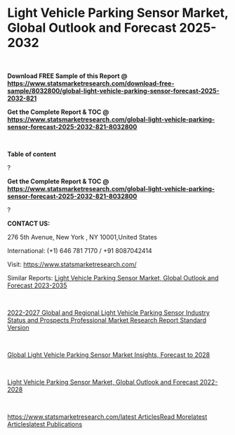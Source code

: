 <h1>Light Vehicle Parking Sensor Market, Global Outlook and Forecast 2025-2032</h1><br/><p><strong>Download FREE Sample of this Report @ <a href="https://www.statsmarketresearch.com/download-free-sample/8032800/global-light-vehicle-parking-sensor-forecast-2025-2032-821">https://www.statsmarketresearch.com/download-free-sample/8032800/global-light-vehicle-parking-sensor-forecast-2025-2032-821</a></strong></p>
 
 
 
 <div><b>Get the Complete Report & TOC @ <a href="https://www.statsmarketresearch.com/global-light-vehicle-parking-sensor-forecast-2025-2032-821-8032800">https://www.statsmarketresearch.com/global-light-vehicle-parking-sensor-forecast-2025-2032-821-8032800</a></b></div>
 
 
 
 <p><br />
 
 <b>Table of content</b></p>
 
 
 
 <p>? </p>
 
 
 
 <div><b>Get the Complete Report & TOC @ <a href="https://www.statsmarketresearch.com/global-light-vehicle-parking-sensor-forecast-2025-2032-821-8032800">https://www.statsmarketresearch.com/global-light-vehicle-parking-sensor-forecast-2025-2032-821-8032800</a></b></div>
 
 
 
 <p>? </p>
 
 
 
 <p><b>CONTACT US:</b><br />
 
 276 5th Avenue, New York , NY 10001,United States<br />
 
 International: (+1) 646 781 7170 / +91 8087042414<br />
 
 Visit: <a href="https://www.statsmarketresearch.com/">https://www.statsmarketresearch.com/</a><br />
 
 Similar Reports: <a href="https://www.statsmarketresearch.com/global-light-vehicle-parking-sensor-forecast-2025-2032-821-8032800">Light Vehicle Parking Sensor Market, Global Outlook and Forecast 2023-2035</a><br />
 
 <br />
 
 <a href="https://www.statsmarketresearch.com/global-light-vehicle-parking-sensor-forecast-2025-2032-821-8032800">2022-2027 Global and Regional Light Vehicle Parking Sensor Industry Status and Prospects Professional Market Research Report Standard Version</a><br />
 
 <br />
 
 <a href="https://www.statsmarketresearch.com/global-light-vehicle-parking-sensor-forecast-2025-2032-821-8032800">Global Light Vehicle Parking Sensor Market Insights, Forecast to 2028</a><br />
 
 <br />
 
 <a href="https://www.statsmarketresearch.com/global-light-vehicle-parking-sensor-forecast-2025-2032-821-8032800">Light Vehicle Parking Sensor Market, Global Outlook and Forecast 2022-2028</a><br />
 
 <br />
 
 <a href="https://gyeongbokgung.com">https://www.statsmarketresearch.com/</a><a href="https://hallyeomaritime.com">latest Articles</a><a href="https://jingwansa.com">Read More</a><a href="https://nguoiviet.jp/">latest Articles</a><a href="https://www.intelmarketresearch.com/">latest Publications</a></p>